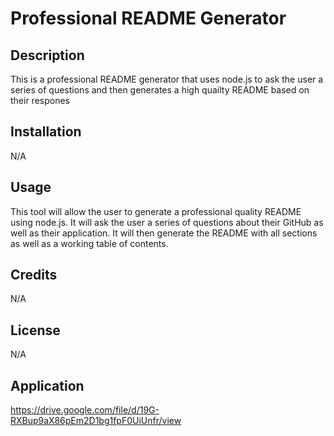 # Professional README Generator

## Description

This is a professional README generator that uses node.js to ask the user a series of questions and then generates a high quailty README based on their respones

## Installation

N/A

## Usage

This tool will allow the user to generate a professional quality README using node.js. It will ask the user a series of questions about their GitHub as well as their application. It will then generate the README with all sections as well as a working table of contents. 

## Credits

N/A

## License

N/A

## Application

https://drive.google.com/file/d/19G-RXBup9aX86pEm2D1bg1fpF0UiUnfr/view 
